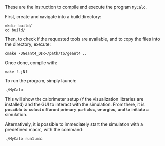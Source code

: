 These are the instruction to compile and
execute the program `MyCalo`.

First, create and navigate into a build directory:
```
mkdir build/
cd build/
```
Then, to check if the requested tools are available,
and to copy the files into the directory, execute:
```
cmake -DGeant4_DIR=/path/to/geant4 ..
```
Once done, compile with:
```
make [-jN]  
```
To run the program, simply launch:
```
./MyCalo
```
This will show the calorimeter setup
(if the visualization libraries are installed)
and the GUI to interact with the simulation.
From there, it is possible to select different
primary particles, energies, and to initiate a simulation.

Alternatively, it is possible to immediately
start the simulation with a predefined macro, with the command:
```
./MyCalo run1.mac
```
